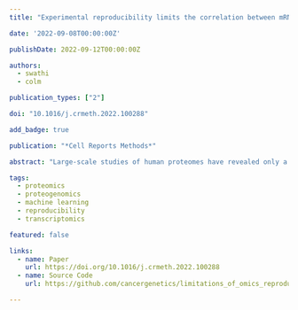```yaml
---
title: "Experimental reproducibility limits the correlation between mRNA and protein abundances in tumour proteomic profiles"

date: '2022-09-08T00:00:00Z'

publishDate: 2022-09-12T00:00:00Z

authors:
  - swathi
  - colm

publication_types: ["2"]

doi: "10.1016/j.crmeth.2022.100288"

add_badge: true

publication: "*Cell Reports Methods*"

abstract: "Large-scale studies of human proteomes have revealed only a moderate correlation between mRNA and protein abundances. It is unclear to what extent this moderate correlation reflects post-transcriptional regulation and to what extent it reflects measurement error. Here, by analyzing replicate profiles of tumors and cell lines, we show that there is considerable variation in the reproducibility of measurements of transcripts and proteins from individual genes. Proteins with more reproducible measurements tend to have a higher mRNA-protein correlation, suggesting that measurement reproducibility accounts for a substantial fraction of the unexplained variation between mRNA and protein abundances. The reproducibility of individual proteins is somewhat consistent across studies, and we exploit this to develop an aggregate reproducibility score that explains a substantial amount of the variation in mRNA-protein correlations across multiple studies. Finally, we show that pathways previously reported to have a higher-than-average mRNA-protein correlation may simply contain members that can be more reproducibly quantified."

tags:
  - proteomics
  - proteogenomics
  - machine learning
  - reproducibility
  - transcriptomics

featured: false

links:
  - name: Paper
    url: https://doi.org/10.1016/j.crmeth.2022.100288
  - name: Source Code
    url: https://github.com/cancergenetics/limitations_of_omics_reproducibility

---
```


